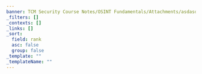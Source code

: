 ```yaml
---
banner: TCM Security Course Notes/OSINT Fundamentals/Attachments/asdasd.webp
_filters: []
_contexts: []
_links: []
_sort:
  field: rank
  asc: false
  group: false
_template: ""
_templateName: ""
---
```

